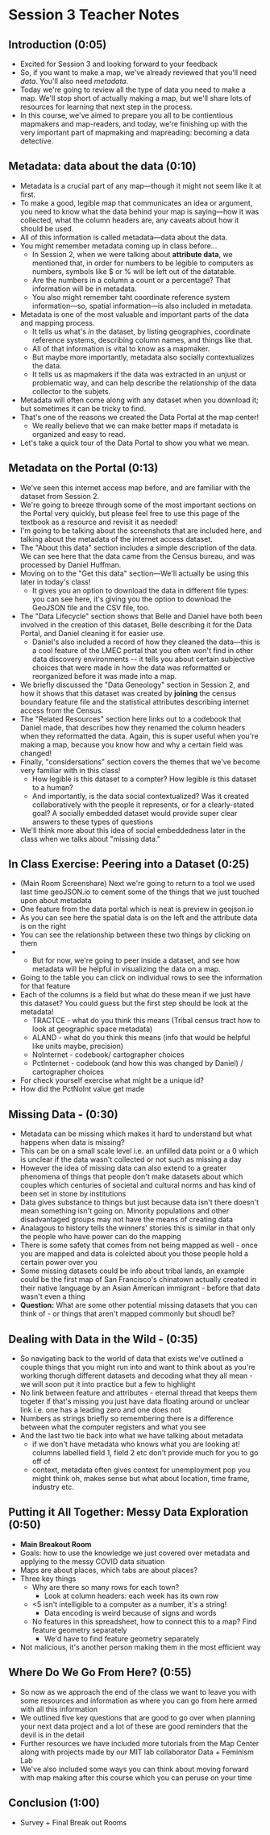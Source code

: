 # Session 3 Teacher Notes


## Introduction  (0:05)
* Excited for Session 3 and looking forward to your feedback
* So, if you want to make a map, we've already reviewed that you'll need *data*. You'll also need *metadata*. 
* Today we're going to review all the type of data you need to make a map. We'll stop short of actually making a map, but we'll share lots of resources for learning that next step in the process. 
* In this course, we've aimed to prepare you all to be contientious mapmakers and map-readers, and today, we're finishing up with the very important part of mapmaking and mapreading: becoming a data detective. 

## Metadata: data about the data  (0:10) 
* Metadata is a crucial part of any map—though it might not seem like it at first. 
* To make a good, legible map that communicates an idea or argument, you need to know what the data behind your map is saying—how it was collected, what the column headers are, any caveats about how it should be used. 
* All of this information is called metadata—data about the data. 
* You might remember metadata coming up in class before... 
    * In Session 2, when we were talking about **attribute data**, we mentioned that, in order for numbers to be legible to computers as numbers, symbols like $ or % will be left out of the datatable. 
    * Are the numbers in a column a count or a percentage? That information will be in metadata.   
    * You also might remember taht coordinate reference system information—so, spatial information—is also included in metadata. 
* Metadata is one of the most valuable and important parts of the data and mapping process.  
    * It tells us what's *in* the dataset, by listing geographies, coordinate reference systems, describing column names, and things like that. 
    * All of that information is vital to know as a mapmaker.
    * But maybe more importantly, metadata also socially contextualizes the data. 
    * It tells us as mapmakers if the data was extracted in an unjust or problematic way, and can help describe the relationship of the data collector to the subjets. 
* Metadata will often come along with any dataset when you download it; but sometimes it can be tricky to find. 
* That's one of the reasons we created the Data Portal at the map center! 
    * We really believe that we can make better maps if metadata is organized and easy to read. 
* Let's take a quick tour of the Data Portal to show you what we mean.

## Metadata on the Portal (0:13) 
* We've seen this internet access map before, and are familiar with the dataset from Session 2. 
* We're going to breeze through some of the most important sections on the Portal very quickly, but please feel free to use this page of the textbook as a resource and revisit it as needed! 
* I'm going to be talking about the screenshots that are included here, and talking about the metadata of the internet access dataset.  
* The "About this data" section includes a simple description of the data. We can see here that the data came from the Census bureau, and was processed by Daniel Huffman. 
* Moving on to the "Get this data" section—We'll actually be using this later in today's class! 
    * It  gives you an option to download the data in different file types: you can see here, it's giving you the option to download the GeoJSON file and the CSV file, too. 
* The "Data Lifecycle" section shows that Belle and Daniel have both been involved in the creation of this dataset, Belle describing it for the Data Portal, and Daniel cleaning it for easier use. 
    * Daniel's also included a record of how they cleaned the data—this is a cool feature of the LMEC portal that you often won't find in other data discovery environments  -- it tells you about certain subjective choices that were made in how the data was reformatted or reorganized before it was made into a map.   
* We briefly discussed the "Data Geneology" section in Session 2, and how it shows that this dataset was created by **joining** the census boundary feature file and the statistical attributes describing internet access from the Census. 
* The "Related Resources" section here links out to a codebook that Daniel made, that describes how they renamed the column headers when they reformatted the data. Again, this is super useful when you're making a map, because you know how and why a certain field was changed! 
* Finally, "considersations" section covers the themes that we've become very familiar with in this class!
    * How legible is this dataset to a compter? How legible is this dataset to a human? 
    * And importantly, is the data social contextualized? Was it created collaboratively with the people it represents, or for a clearly-stated goal? A socially embedded dataset would provide super clear answers to these types of questions
* We'll think more about this idea of social embeddedness later in the class when we talks about "missing data."



## In Class Exercise: Peering into a Dataset (0:25)
* (Main Room Screenshare) Next we're going to return to a tool we used last time geoJSON.io to cement some of the things that we just touched upon about metadata
* One feature from the data portal which is neat is preview in geojson.io 
* As you can see here the spatial data is on the left and the attribute data is on the right
* You can see the relationship between these two things by clicking on them
* * But for now, we're going to peer inside a dataset, and see  how metadata will be helpful in visualizing the data on a map.
* Going to the table you can click on individual rows to see the information for that feature
* Each of the columns is a field but what do these mean if we just have this dataset? You could guess but the first step should be look at the metadata!
    * TRACTCE - what do you think this means (Tribal census tract how to look at geographic space metadata)
    * ALAND - what do you think this means (info that would be helpful like units maybe, precision)
    * NoInternet - codebook/ cartographer choices
    * PctInternet - codebook (and how this was changed by Daniel) / cartographer choices
* For check yourself exercise what might be a unique id?
* How did the PctNoInt value get made
## Missing Data - (0:30)
* Metadata can be missing which makes it hard to understand but what happens when data is missing?
* This can be on a small scale level i.e. an unfilled data point or a 0 which is unclear if the data wasn't collected or not such as missing a day 
* However the idea of missing data can also extend to a greater phenomena of things that people don't make datasets about which couples which centuries of societal and cultural norms and has kind of been set in stone by institutions
* Data gives substance to things but just because data isn't there doesn't mean something isn't going on. Minority populations and other disadvantaged groups may not have the means of creating data
* Analagous to history tells the winners' stories this is similar in that only the people who have power can do the mapping
* There is some safety that comes from not being mapped as well - once you are mapped and data is colelcted about you those people hold a certain power over you
* Some missing datasets could be info about tribal lands, an example could be the first map of San Francisco's chinatown actually created in their native language by an Asian American immigrant - before that data wasn't even a thing
* **Question:** What are some other potential missing datasets that you can think of - or things that aren't mapped commonly but shoudl be?


## Dealing with Data in the Wild - (0:35)
* So navigating back to the world of data that exists we've outlined a couple things that you might run into and want to think about as you're working thorugh different datasets and decoding what they all mean - we will soon put it into practice but a few to highlight
* No link between feature and attributes - eternal thread that keeps them togeter if that's missing you just have data floating around or unclear link i.e. one has a leading zero and one does not
* Numbers as strings briefly so remembering there is a difference between what the computer registers and what you see
* And the last two tie back into what we have talking about metadata
    * if we don't have metadata who knows what you are looking at! columns labelled field 1, field 2 etc don't provide much for you to go off of
    * context, metadata often gives context for unemployment pop you might think oh, makes sense but what about location, time frame, industry etc.

## Putting it All Together: Messy Data Exploration (0:50)
* **Main Breakout Room**
* Goals: how to use the knowledge we just covered over metadata and applying to the messy COVID data situation
* Maps are about places, which tabs are about places?
* Three key things
    * Why are there so many rows for each town? 
        * Look at column headers: each week has its own row
    * <5 isn't intelligible to a computer as a number, it's a string!   
        * Data encoding is weird because of signs and words
    * No features in this spreadsheet, how to connect this to a map? Find feature geometry separately
        * We'd have to find feature geometry separately
* Not malicious, it's another person making them in the most efficient way 

## Where Do We Go From Here? (0:55)
* So now as we approach the end of the class we want to leave you with some resources and information as where you can go from here armed with all this information 
* We outlined five key questions that are good to go over when planning your next data project and a lot of these are good reminders that the devil is in the detail
* Further resources we have included more tutorials from the Map Center along with projects made by our MIT lab collaborator Data + Feminism Lab
* We've also included some ways you can think about moving forward with map making after this course which you can peruse on your time



## Conclusion  (1:00)
* Survey + Final Break out Rooms
